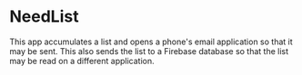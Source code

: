 # NeedList
This app accumulates a list and opens a phone's email application so that it may be sent. 
This also sends the list to a Firebase database so that the list may be read on a different application.
